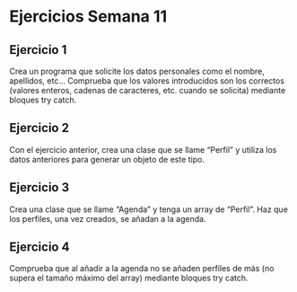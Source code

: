 # Ejercicios Semana 11

## Ejercicio 1
Crea un programa que solicite los datos personales como el nombre,
apellidos, etc… Comprueba que los valores introducidos son los correctos
(valores enteros, cadenas de caracteres, etc. cuando se solicita) mediante
bloques try catch.

## Ejercicio 2
Con el ejercicio anterior, crea una clase que se llame “Perfil” y utiliza los
datos anteriores para generar un objeto de este tipo.

## Ejercicio 3
Crea una clase que se llame “Agenda” y tenga un array de “Perfil”. Haz que
los perfiles, una vez creados, se añadan a la agenda.

## Ejercicio 4
Comprueba que al añadir a la agenda no se añaden perfiles de más (no
supera el tamaño máximo del array) mediante bloques try catch.